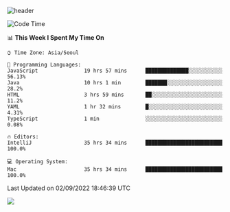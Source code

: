 ![header](https://capsule-render.vercel.app/api?type=Egg&color=timeAuto&height=300&section=header&text=PoPo&fontSize=90&animation=fadeIn)

  <!--START_SECTION:waka-->
![Code Time](http://img.shields.io/badge/Code%20Time-79%20hrs%2011%20mins-blue)

📊 **This Week I Spent My Time On** 

```text
⌚︎ Time Zone: Asia/Seoul

💬 Programming Languages: 
JavaScript               19 hrs 57 mins      ██████████████░░░░░░░░░░░   56.13% 
Java                     10 hrs 1 min        ███████░░░░░░░░░░░░░░░░░░   28.2% 
HTML                     3 hrs 59 mins       ██░░░░░░░░░░░░░░░░░░░░░░░   11.2% 
YAML                     1 hr 32 mins        █░░░░░░░░░░░░░░░░░░░░░░░░   4.31% 
TypeScript               1 min               ░░░░░░░░░░░░░░░░░░░░░░░░░   0.08%

🔥 Editors: 
IntelliJ                 35 hrs 34 mins      █████████████████████████   100.0%

💻 Operating System: 
Mac                      35 hrs 34 mins      █████████████████████████   100.0%

```


 Last Updated on 02/09/2022 18:46:39 UTC
<!--END_SECTION:waka-->



<img src="https://capsule-render.vercel.app/api?type=Egg&color=timeAuto&height=300&section=footer&text=PoPo&fontSize=90&animation=fadeIn&reversal=true" />

